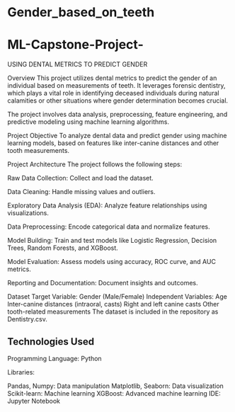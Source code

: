 # Gender_based_on_teeth

<H1>ML-Capstone-Project-</H1>
USING DENTAL METRICS TO PREDICT GENDER

Overview This project utilizes dental metrics to predict the gender of an individual based on measurements of teeth. It leverages forensic dentistry, which plays a vital role in identifying deceased individuals during natural calamities or other situations where gender determination becomes crucial.


The project involves data analysis, preprocessing, feature engineering, and predictive modeling using machine learning algorithms.

Project Objective
To analyze dental data and predict gender using machine learning models, based on features like inter-canine distances and other tooth measurements.

Project Architecture
The project follows the following steps:

Raw Data Collection: Collect and load the dataset.

Data Cleaning: Handle missing values and outliers.

Exploratory Data Analysis (EDA): Analyze feature relationships using visualizations.

Data Preprocessing: Encode categorical data and normalize features.

Model Building: Train and test models like Logistic Regression, Decision Trees, Random Forests, and XGBoost.

Model Evaluation: Assess models using accuracy, ROC curve, and AUC metrics.

Reporting and Documentation: Document insights and outcomes.

Dataset
Target Variable: Gender (Male/Female)
Independent Variables:
Age
Inter-canine distances (intraoral, casts)
Right and left canine casts
Other tooth-related measurements
The dataset is included in the repository as Dentistry.csv.

<H2>Technologies Used</H2>
Programming Language: Python

Libraries:

Pandas, Numpy: Data manipulation
Matplotlib, Seaborn: Data visualization
Scikit-learn: Machine learning
XGBoost: Advanced machine learning
IDE: Jupyter Notebook
